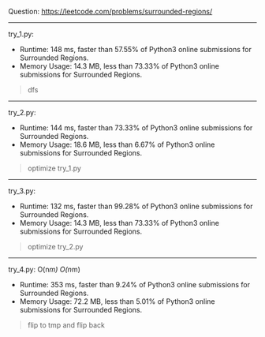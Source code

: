 Question: https://leetcode.com/problems/surrounded-regions/

---

try_1.py:
* Runtime: 148 ms, faster than 57.55% of Python3 online submissions for Surrounded Regions.
* Memory Usage: 14.3 MB, less than 73.33% of Python3 online submissions for Surrounded Regions.

> dfs

---

try_2.py:
* Runtime: 144 ms, faster than 73.33% of Python3 online submissions for Surrounded Regions.
* Memory Usage: 18.6 MB, less than 6.67% of Python3 online submissions for Surrounded Regions.

> optimize try_1.py

---

try_3.py:
* Runtime: 132 ms, faster than 99.28% of Python3 online submissions for Surrounded Regions.
* Memory Usage: 14.3 MB, less than 73.33% of Python3 online submissions for Surrounded Regions.

> optimize try_2.py

---

try_4.py: O(n*m) O(n*m)

* Runtime: 353 ms, faster than 9.24% of Python3 online submissions for Surrounded Regions.
* Memory Usage: 72.2 MB, less than 5.01% of Python3 online submissions for Surrounded Regions.

> flip to tmp and flip back
